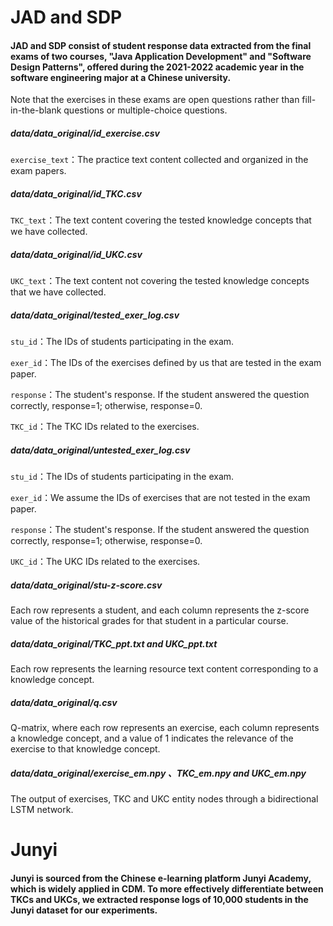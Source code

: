 # JAD and SDP

#### JAD and SDP consist of student response data extracted from the final exams of two courses, "Java Application Development" and "Software Design Patterns", offered during the 2021-2022 academic year in the software engineering major at a Chinese university. 

Note that the exercises in these exams are open questions rather than fill-in-the-blank questions or multiple-choice questions.

##### data/data_original/id_exercise.csv

`exercise_text`：The practice text content collected and organized in the exam papers.

##### data/data_original/id_TKC.csv

`TKC_text`：The text content covering the tested knowledge concepts that we have collected.

##### data/data_original/id_UKC.csv

`UKC_text`：The text content not covering the tested knowledge concepts that we have collected.

##### data/data_original/tested_exer_log.csv

`stu_id`：The IDs of students participating in the exam.

`exer_id`：The IDs of the exercises defined by us that are tested in the exam paper.

`response`：The student's response. If the student answered the question correctly, response=1; otherwise, response=0.

`TKC_id`：The TKC IDs related to the exercises.

##### data/data_original/untested_exer_log.csv

`stu_id`：The IDs of students participating in the exam.

`exer_id`：We assume the IDs of exercises that are not tested in the exam paper.

`response`：The student's response. If the student answered the question correctly, response=1; otherwise, response=0.

`UKC_id`：The UKC IDs related to the exercises.

##### data/data_original/stu-z-score.csv

Each row represents a student, and each column represents the z-score value of the historical grades for that student in a particular course.

##### data/data_original/TKC_ppt.txt and UKC_ppt.txt

Each row represents the learning resource text content corresponding to a knowledge concept.

##### data/data_original/q.csv

Q-matrix, where each row represents an exercise, each column represents a knowledge concept, and a value of 1 indicates the relevance of the exercise to that knowledge concept.

##### data/data_original/exercise_em.npy 、TKC_em.npy and UKC_em.npy

The output of exercises, TKC and UKC entity nodes through a bidirectional LSTM network.

# Junyi

#### **Junyi** is sourced from the Chinese e-learning platform Junyi Academy, which is widely applied  in CDM. To more effectively differentiate between TKCs and UKCs, we extracted response logs of 10,000 students in the Junyi dataset for our experiments. 